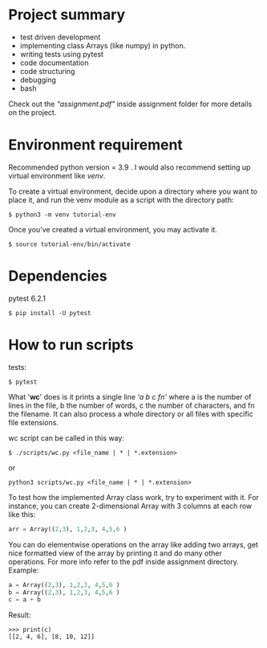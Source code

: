 # Project summary
- test driven development
- implementing class Arrays (like numpy) in python.
- writing tests using pytest
- code documentation
- code structuring
- debugging
- bash
   
Check out the *"assignment.pdf"* inside assignment folder for more details on the project.

# Environment requirement
Recommended python version = 3.9 .
I would also recommend setting up virtual environment like *venv*.

To create a virtual environment, decide upon a directory where you want to place it, and run the venv module as a 
script with the directory path:
```
$ python3 -m venv tutorial-env
```
Once you’ve created a virtual environment, you may activate it.
```
$ source tutorial-env/bin/activate
```

# Dependencies
pytest 6.2.1
```
$ pip install -U pytest
```

# How to run scripts
tests:
```
$ pytest
```
What '**wc**' does is it prints a single line *'a b c fn'* where a is the number of lines in the file, b the number of 
words, c the number of characters, and fn the filename. It can also process a whole directory or all files with 
specific file extensions. 

wc script can be called in this way:
```
$ ./scripts/wc.py <file_name | * | *.extension>
```
or
```
python3 scripts/wc.py <file_name | * | *.extension>
```

To test how the implemented Array class work, try to experiment with it.
For instance, you can create 2-dimensional Array with 3 columns at each row like this:
```python
arr = Array((2,3), 1,2,3, 4,5,6 )
```
You can do elementwise operations on the array like adding two arrays, get nice formatted view of the array by printing
it and do many other operations. For more info refer to the pdf inside assignment directory.
Example:
```python
a = Array((2,3), 1,2,3, 4,5,6 )
b = Array((2,3), 1,2,3, 4,5,6 )
c = a + b
```
Result:
```
>>> print(c)
[[2, 4, 6], [8, 10, 12]]
```



